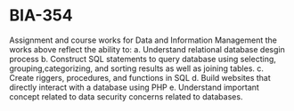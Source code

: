 # BIA-354
Assignment and course works for Data and Information Management 
the works above reflect the ability to:
  a. Understand relational database desgin process
  b. Construct SQL statements to query database using selecting, grouping,categorizing, and sorting results as well as joining tables.
  c. Create riggers, procedures, and functions in SQL
  d. Build websites that directly interact with a database using PHP
  e. Understand important concept related to data security concerns related to databases.
